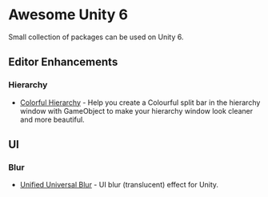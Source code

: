 Awesome Unity 6
===============
Small collection of packages can be used on Unity 6.

## Editor Enhancements
### Hierarchy
- [Colorful Hierarchy](https://assetstore.unity.com/packages/tools/utilities/colourful-hierarchy-category-gameobject-205934) - Help you create a Colourful split bar in the hierarchy window with GameObject to make your hierarchy window look cleaner and more beautiful.

## UI
### Blur
- [Unified Universal Blur](https://github.com/lukakldiashvili/Unified-Universal-Blur) - UI blur (translucent) effect for Unity.
